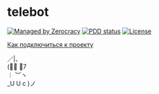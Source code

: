 # telebot

[![Managed by Zerocracy](http://www.0crat.com/badge/C6KLDT6QG.svg)](http://www.0crat.com/p/C6KLDT6QG)
[![PDD status](http://www.0pdd.com/svg?name=DronMDF/telebot)](http://www.0pdd.com/p?name=DronMDF/telebot)
[![License](https://img.shields.io/badge/license-MIT-green.svg)](https://github.com/DronMDF/telebot/blob/master/LICENSE)

[Как подключиться к проекту](ENTRY.md)

 ／|、  
 (ﾟ､ 。7  
︱ ︶ヽ  
_U U c )ノ
